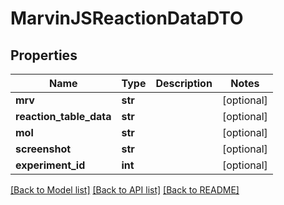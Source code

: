 # MarvinJSReactionDataDTO

## Properties
Name | Type | Description | Notes
------------ | ------------- | ------------- | -------------
**mrv** | **str** |  | [optional] 
**reaction_table_data** | **str** |  | [optional] 
**mol** | **str** |  | [optional] 
**screenshot** | **str** |  | [optional] 
**experiment_id** | **int** |  | [optional] 

[[Back to Model list]](../README.md#documentation-for-models) [[Back to API list]](../README.md#documentation-for-api-endpoints) [[Back to README]](../README.md)



